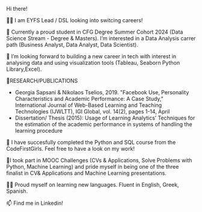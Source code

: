 Hi there!

👩‍🏫 I am EYFS Lead / DSL looking into switcing careers!

🥇 Currently a proud student in CFG Degree Summer Cohort 2024 (Data Science Stream - Degree & Masters). I’m interested in a Data Analysis carrer path (Business Analyst, Data Analyst, Data Scientist).

💞️ I’m looking forward to building a new career in tech with interest in analysing data and using visualization tools (Tableau, Seaborn Python Library,Excel).

🌱RESEARCH/PUBLICATIONS
-	Georgia Sapsani & Nikolaos Tselios, 2019. "Facebook Use, Personality Characteristics and Academic Performance: A Case Study," International Journal of Web-Based Learning and Teaching Technologies (IJWLTT), IGI Global, vol. 14(2), pages 1-14, April
-	Dissertation/ Thesis (2015): Usage of Learning Analytics’ Techniques for the estimation of the academic performance in systems of handling the learning procedure

🌴 I have succesfully completed the Python and SQL course from the CodeFirstGirls.
    Feel free to have a look on my work!
    
🌳I took part in MOOC Challenges (CVs & Applications, Solve Problems with Python, Machine Learning) and pride myself in being one of the three finalist in CV& Applications and Machine Learning presentations.

🧑‍🏫 Proud myself on learning new languages. Fluent in English, Greek, Spanish.

📫 Find me in Linkedin! 


